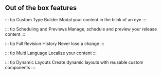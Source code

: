 ## Out of the box features

::: tip Custom Type Builder
  Modal your content in the blink of an eye
:::

::: tip Scheduling and Previews
  Manage, schedule and preview your release content
:::

::: tip Full Revision History
  Never lose a change
:::

::: tip Multi Language
  Localize your content
:::

::: tip Dynamic Layouts
  Create dynamic layouts with reusable custom components
:::
